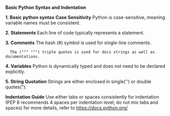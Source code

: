 **Basic Python Syntax and Indentation**

**1. Basic python syntax**
    **Case Sensitivity**
     Python is case-sensitive, meaning variable names must be consistent.

**2. Statements**
    Each line of code typically represents a statement.

 **3. Comments**
      The hash (#) symbol is used for single-line comments.

      The (""" """) triple quotes is used for docs strings as well as documentations.

**4. Variables**
      Python is dynamically typed and does not need to be declared explicitly.


**5. String Quotation**
     Strings are either enclosed in single('') or double quotes(").


**Indentation Guide**
    Use either tabs or spaces consistently for indentation (PEP 8 recommends 4 spaces per indentation level; do not mix tabs and spaces)
    for more details, refer to https://docs.python.org/